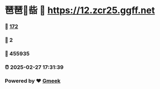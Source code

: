 # 琶琶🔭啙 :link: https://12.zcr25.ggff.net 
### :page_facing_up: [172](https://12.zcr25.ggff.net/tag.html) 
### :speech_balloon: 2 
### :hibiscus: 455935 
### :alarm_clock: 2025-02-27 17:31:39 
### Powered by :heart: [Gmeek](https://github.com/Meekdai/Gmeek)
